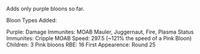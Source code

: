 Adds only purple bloons so far.

Bloon Types Added:

Purple:
  Damage Immunites: MOAB Mauler, Juggernaut, Fire, Plasma
  Status Immunites: Cripple MOAB
  Speed: 297.5 (~121% the speed of a Pink Bloon)
  Children: 3 Pink bloons
  RBE: 16
  First Appearence: Round 25
